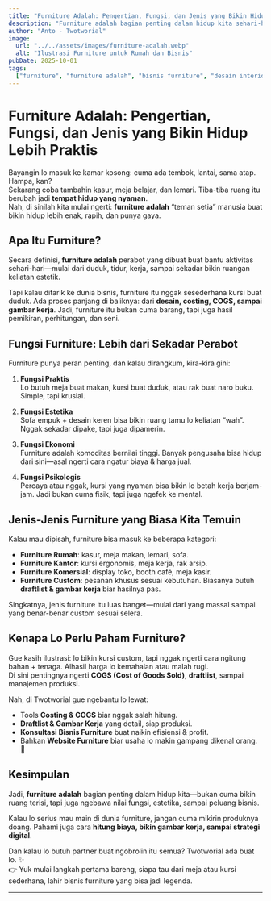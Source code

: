 ```yaml
---
title: "Furniture Adalah: Pengertian, Fungsi, dan Jenis yang Bikin Hidup Lebih Praktis"
description: "Furniture adalah bagian penting dalam hidup kita sehari-hari. Artikel ini membahas arti furniture, fungsinya, serta jenis-jenis furniture dalam bisnis maupun rumah tangga."
author: "Anto - Twotworial"
image:
  url: "../../assets/images/furniture-adalah.webp"
  alt: "Ilustrasi Furniture untuk Rumah dan Bisnis"
pubDate: 2025-10-01
tags:
  ["furniture", "furniture adalah", "bisnis furniture", "desain interior", "twotworial"]
---
```


# Furniture Adalah: Pengertian, Fungsi, dan Jenis yang Bikin Hidup Lebih Praktis

Bayangin lo masuk ke kamar kosong: cuma ada tembok, lantai, sama atap. Hampa, kan?  
Sekarang coba tambahin kasur, meja belajar, dan lemari. Tiba-tiba ruang itu berubah jadi **tempat hidup yang nyaman**.  
Nah, di sinilah kita mulai ngerti: **furniture adalah** “teman setia” manusia buat bikin hidup lebih enak, rapih, dan punya gaya.



## Apa Itu Furniture?

Secara definisi, **furniture adalah** perabot yang dibuat buat bantu aktivitas sehari-hari—mulai dari duduk, tidur, kerja, sampai sekadar bikin ruangan keliatan estetik.  

Tapi kalau ditarik ke dunia bisnis, furniture itu nggak sesederhana kursi buat duduk. Ada proses panjang di baliknya: dari **desain, costing, COGS, sampai gambar kerja**. Jadi, furniture itu bukan cuma barang, tapi juga hasil pemikiran, perhitungan, dan seni.



## Fungsi Furniture: Lebih dari Sekadar Perabot

Furniture punya peran penting, dan kalau dirangkum, kira-kira gini:

1. **Fungsi Praktis**  
   Lo butuh meja buat makan, kursi buat duduk, atau rak buat naro buku. Simple, tapi krusial.  

2. **Fungsi Estetika**  
   Sofa empuk + desain keren bisa bikin ruang tamu lo keliatan “wah”. Nggak sekadar dipake, tapi juga dipamerin.  

3. **Fungsi Ekonomi**  
   Furniture adalah komoditas bernilai tinggi. Banyak pengusaha bisa hidup dari sini—asal ngerti cara ngatur biaya & harga jual.  

4. **Fungsi Psikologis**  
   Percaya atau nggak, kursi yang nyaman bisa bikin lo betah kerja berjam-jam. Jadi bukan cuma fisik, tapi juga ngefek ke mental.  



## Jenis-Jenis Furniture yang Biasa Kita Temuin

Kalau mau dipisah, furniture bisa masuk ke beberapa kategori:

- **Furniture Rumah**: kasur, meja makan, lemari, sofa.  
- **Furniture Kantor**: kursi ergonomis, meja kerja, rak arsip.  
- **Furniture Komersial**: display toko, booth café, meja kasir.  
- **Furniture Custom**: pesanan khusus sesuai kebutuhan. Biasanya butuh **draftlist & gambar kerja** biar hasilnya pas.  

Singkatnya, jenis furniture itu luas banget—mulai dari yang massal sampai yang benar-benar custom sesuai selera.



## Kenapa Lo Perlu Paham Furniture?

Gue kasih ilustrasi: lo bikin kursi custom, tapi nggak ngerti cara ngitung bahan + tenaga. Alhasil harga lo kemahalan atau malah rugi.  
Di sini pentingnya ngerti **COGS (Cost of Goods Sold)**, **draftlist**, sampai manajemen produksi.  

Nah, di Twotworial gue ngebantu lo lewat:  
- Tools **Costing & COGS** biar nggak salah hitung.  
- **Draftlist & Gambar Kerja** yang detail, siap produksi.  
- **Konsultasi Bisnis Furniture** buat naikin efisiensi & profit.  
- Bahkan **Website Furniture** biar usaha lo makin gampang dikenal orang. 🚀  



## Kesimpulan

Jadi, **furniture adalah** bagian penting dalam hidup kita—bukan cuma bikin ruang terisi, tapi juga ngebawa nilai fungsi, estetika, sampai peluang bisnis.  

Kalau lo serius mau main di dunia furniture, jangan cuma mikirin produknya doang. Pahami juga cara **hitung biaya, bikin gambar kerja, sampai strategi digital**.  

Dan kalau lo butuh partner buat ngobrolin itu semua? Twotworial ada buat lo. ✨  
👉 Yuk mulai langkah pertama bareng, siapa tau dari meja atau kursi sederhana, lahir bisnis furniture yang bisa jadi legenda.

---
